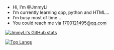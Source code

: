 -  Hi, I’m @JmmyLi
-  I’m currently learning cpp, python and HTML...
-  I’m busy most of time...
-  You could reach me via 1700121495@qq.com

[![JmmyLi's GitHub stats](https://github-readme-stats.vercel.app/api?username=JmmyLi&theme=tokyonight&show_icons=true)](https://github.com/JmmyLi/github-readme-stats)

[![Top Langs](https://github-readme-stats.vercel.app/api/top-langs/?username=JmmyLi&theme=tokyonight&langs_count=10&layout=compact)](https://github.com/JmmyLi/github-readme-stats)


<!---
JmmyLi/JmmyLi is a ✨ special ✨ repository because its `README.md` (this file) appears on your GitHub profile.
You can click the Preview link to take a look at your changes.
--->
